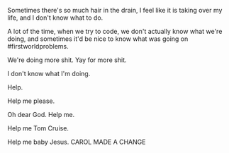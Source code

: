 Sometimes there's so much hair in the drain, I feel like it is taking over my life, and I don't know what to do. 

A lot of the time, when we try to code, we don't actually know what we're doing, and sometimes it'd be nice to know what was going on #firstworldproblems.

We're doing more shit. Yay for more shit.

I don't know what I'm doing.

Help.

Help me please.

Oh dear God. Help me.

Help me Tom Cruise. 

Help me baby Jesus. 
CAROL MADE A CHANGE